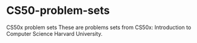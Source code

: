 # CS50-problem-sets
CS50x problem sets
These are problems sets from CS50x: Introduction to Computer Science Harvard University. 
